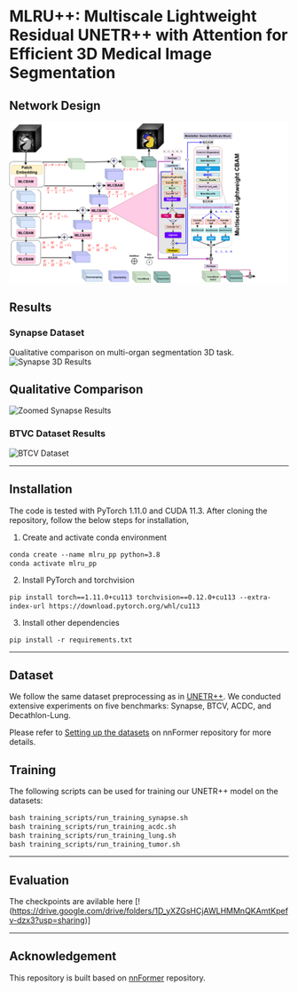 # MLRU++: Multiscale Lightweight Residual UNETR++ with Attention for Efficient 3D Medical Image Segmentation


## Network Design
![MLRU++ Network](media/MLRU2.png)


## Results
### Synapse Dataset
Qualitative comparison on multi-organ segmentation 3D task.
![Synapse 3D Results](media/MLUN++.png)

## Qualitative Comparison
![Zoomed Synapse Results](media/comp.png)
### BTVC Dataset Results
![BTCV Dataset](media/bTVc.png)




<hr />

## Installation
The code is tested with PyTorch 1.11.0 and CUDA 11.3. After cloning the repository, follow the below steps for installation,

1. Create and activate conda environment
```shell
conda create --name mlru_pp python=3.8
conda activate mlru_pp
```
2. Install PyTorch and torchvision
```shell
pip install torch==1.11.0+cu113 torchvision==0.12.0+cu113 --extra-index-url https://download.pytorch.org/whl/cu113
```
3. Install other dependencies
```shell
pip install -r requirements.txt
```
<hr />


## Dataset
We follow the same dataset preprocessing as in [UNETR++](https://github.com/Amshaker/unetr_plus_plus). We conducted extensive experiments on five benchmarks: Synapse, BTCV, ACDC, and Decathlon-Lung. 



 
Please refer to [Setting up the datasets](https://github.com/282857341/nnFormer) on nnFormer repository for more details.

## Training
The following scripts can be used for training our UNETR++ model on the datasets:
```shell
bash training_scripts/run_training_synapse.sh
bash training_scripts/run_training_acdc.sh
bash training_scripts/run_training_lung.sh
bash training_scripts/run_training_tumor.sh
```

<hr />

## Evaluation

The checkpoints are avilable here [!(https://drive.google.com/drive/folders/1D_yXZGsHCjAWLHMMnQKAmtKpefv-dzx3?usp=sharing)]




<hr />

## Acknowledgement
This repository is built based on [nnFormer](https://github.com/282857341/nnFormer) repository.


